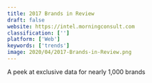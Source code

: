 ```yaml
---
title: 2017 Brands in Review
draft: false 
website: https://intel.morningconsult.com
classification: ['']
platform: ['Web']
keywords: ['trends']
image: 2020/04/2017-Brands-in-Review.png
---
```

A peek at exclusive data for nearly 1,000 brands